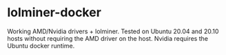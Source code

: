 # lolminer-docker
Working AMD/Nvidia drivers + lolminer. Tested on Ubuntu 20.04 and 20.10 hosts without requiring the AMD driver on the host. Nvidia requires the Ubuntu docker runtime.
